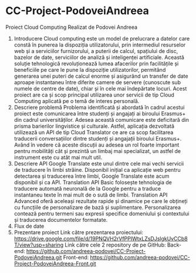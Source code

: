 # CC-Project-PodoveiAndreea
Proiect Cloud Computing
Realizat de Podovei Andreea
1. Introducere Cloud computing este un model de prelucrare a datelor care constă în punerea la dispoziția utilizatorului, prin intermediul resurselor web și a serviciilor furnizorului, a puterii de calcul, spațiului de disc, bazelor de date, serviciilor de analiză și inteligenței artificiale. Această soluție tehnologică revoluționează lumea afacerilor prin facilitățile și beneficiile pe care le pune la dispoziție utilizatorilor, permitând generarea unei puteri de calcul enorme și asigurând un transfer de date aproape instantaneu între diferite camere de servere (cunoscute sub numele de centre de date), chiar și în cele mai îndepărtate locuri. Acest proiect are ca și scop principal utilizarea unor servicii de tip Cloud Computing aplicată pe o temă de interes personală.
2. Descriere problemă
Problema identificată și abordată în cadrul acestui proiect este comunicarea între studenți și angajați ai biroului Erasmus+ din cadrul universităților. Adesea această comunicare este deficitară din prisma barierilor lingvistice și culturale. Astfel, aplicația dezvoltată utilizează un API de tip Cloud Translator ce are ca scop facilitarea traducerii conversațiilor dintre studenți și angajații biroului Erasmus+. Având în vedere că aceste discuții au adesea un rol foarte important pentru mobilități cât și prezintă un limbaj mai specializat, un astfel de instrument este cu atât mai mult util.
3. Descriere API
Google Translate este unul dintre cele mai vechi servicii de traducere în limbi străine. Disponibil inițial ca aplicație web pentru detectarea și traducerea între limbi, Google Translate este acum disponibil și ca API. Translation API Basic folosește tehnologia de traducere automată neuronală de la Google pentru a traduce instantaneu texte în mai mult de o sută de limbi. Translation API Advanced oferă aceleași rezultate rapide și dinamice pe care le obțineți cu funcțiile de personalizare de bază și suplimentare. Personalizarea contează pentru termeni sau expresii specifice domeniului și contextului și traducerea documentelor formatate.
4. Flux de date
5. Prezentare proiect
Link către prezentarea proiectului:
https://drive.google.com/file/d/19PNQVH2rVfPPIWtxLZsDJslgkUvCCb8T/view?usp=sharing
Link către cele 2 repository de pe GitHub:
Back-end: https://github.com/andreea-podovei/CC-Project-PodoveiAndreea.git
Front-end: https://github.com/andreea-podovei/CC-Project-PodoveiAndreea-Front.git